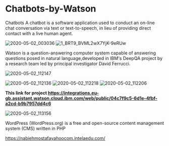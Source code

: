 # Chatbots-by-Watson
Chatbots
A chatbot is a software application used to conduct an on-line chat conversation via text or text-to-speech, in lieu of providing direct contact with a live human agent.

![2020-05-02_003036](https://user-images.githubusercontent.com/46414243/80860419-cdc54880-8c67-11ea-9776-fcef535d9625.png)
![1_BRT9_BVML2wX7YjK-9eRUw](https://user-images.githubusercontent.com/46414243/80860434-db7ace00-8c67-11ea-9b9d-c640cb4be05f.png)

Watson is a question-answering computer system capable of answering questions posed in natural language,developed in IBM's DeepQA project by a research team led by principal investigator David Ferrucci.

![2020-05-02_112147](https://user-images.githubusercontent.com/46414243/80860387-a66e7b80-8c67-11ea-907d-3a1108e9586a.png)

![2020-05-02_112136](https://user-images.githubusercontent.com/46414243/80860388-a79fa880-8c67-11ea-8d13-669c4c8b53ac.png)
![2020-05-02_112218](https://user-images.githubusercontent.com/46414243/80860390-a8383f00-8c67-11ea-890c-d8164611b209.png)
![2020-05-02_112206](https://user-images.githubusercontent.com/46414243/80860392-a8d0d580-8c67-11ea-9564-533fbdb9396d.png)

**This link for project 
https://integrations.eu-gb.assistant.watson.cloud.ibm.com/web/public/04c7f9c5-6d1e-4fbf-a2cd-b9b7957dd4c6**

![2020-05-02_113156](https://user-images.githubusercontent.com/46414243/80860551-9b681b00-8c68-11ea-914e-f0a1d4c1836f.png)

WordPress (WordPress.org) is a free and open-source content management system (CMS) written in PHP

https://nabiehmostafayahoocom.intelaedu.com/
